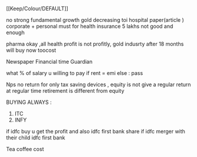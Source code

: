[[Keep/Colour/DEFAULT]] 

no strong fundamental growth
gold decreasing
toi hospital paper(article )
corporate + personal must for health insurance 5 lakhs not good and enough

 pharma okay ,all health profit is not profitly,
gold indusrty after 18 months will buy now toocost

Newspaper
Financial time
Guardian


what % of salary u willing to pay
if rent = emi
else : pass


Nps no return for only  tax saving devices ,
equity is not give a regular return at regular time
retirement is different from equity

BUYING ALWAYS :
1. ITC
2. INFY


if idfc buy u get the profit and also idfc first bank share 
if idfc merger with their child idfc first bank





Tea coffee cost 








